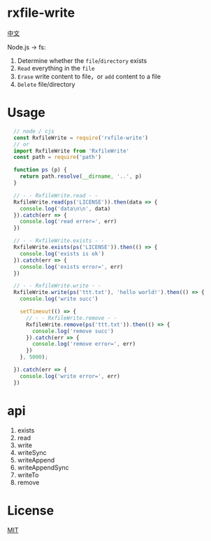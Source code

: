 # rxfile-write

[中文](https://github.com/cheere/rxfile-write/blob/main/README_CH.md)

Node.js -> fs:

1. Determine whether the `file`/`directory` exists
1. `Read` everything in the `file`
1. `Erase` write content to file，or `add` content to a file
1. `Delete` file/directory

# Usage
```js
  // node / cjs
  const RxfileWrite = require('rxfile-write')
  // or
  import RxfileWrite from 'RxfileWrite'
  const path = require('path')

  function ps (p) {
    return path.resolve(__dirname, '..', p)
  }

  // - - RxfileWrite.read - -
  RxfileWrite.read(ps('LICENSE')).then(data => {
    console.log('data\n\n', data)
  }).catch(err => {
    console.log('read error=', err)
  })

  // - - RxfileWrite.exists - -
  RxfileWrite.exists(ps('LICENSE')).then(() => {
    console.log('exists is ok')
  }).catch(err => {
    console.log('exists error=', err)
  })

  // - - RxfileWrite.write - -
  RxfileWrite.write(ps('ttt.txt'), 'hello world!').then(() => {
    console.log('write succ')

    setTimeout(() => {
      // - - RxfileWrite.remove - -
      RxfileWrite.remove(ps('ttt.txt')).then(() => {
        console.log('remove succ')
      }).catch(err => {
        console.log('remove error=', err)
      })
    }, 5000);

  }).catch(err => {
    console.log('write error=', err)
  })
```

# api
1. exists
1. read
1. write
1. writeSync
1. writeAppend
1. writeAppendSync
1. writeTo
1. remove

# License
[MIT](https://github.com/cheere/rxfile-write/blob/main/LICENSE)
